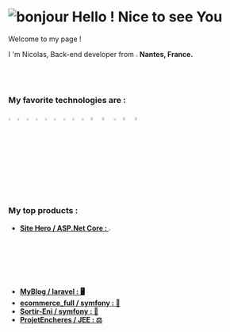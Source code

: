 # ![bonjour](https://user-images.githubusercontent.com/91179295/164259751-403554ed-db2b-4a49-a507-926a8910d664.gif) Hello ! Nice to see You
Welcome to my page !
<p>
I 'm Nicolas, Back-end developer from <img width="1.5%" src="https://user-images.githubusercontent.com/91179295/164263265-b3a8ea3e-9314-4cb7-8dfc-400cd8b60b6a.png"><b>Nantes, France<b>.
</p>
  <h3>My favorite technologies are :</h3>
 <p>
<img width="3%" src="https://user-images.githubusercontent.com/91179295/164268629-b911879f-6d90-409f-b3ae-25f830de2f5f.png">
<img width="3%" src="https://user-images.githubusercontent.com/91179295/164266579-062330f5-137d-4f73-8892-c20429b1456f.png">
<img width="3%" src="https://user-images.githubusercontent.com/91179295/164266668-f7aff035-eff4-4c08-9c9d-47b37bd335be.png">
<img width="3%" src="https://user-images.githubusercontent.com/91179295/164265959-4a53d1e1-2bbe-4e86-adc4-f633bcf345f8.png">
<img width="3%" src="https://user-images.githubusercontent.com/91179295/164266044-6d359b71-2b6c-4dcb-8c64-41b3602c6d4d.png">
<img width="3%" src="https://user-images.githubusercontent.com/91179295/164266155-856c54b9-9317-4fdd-ada4-f56e1b801dff.png">
<img width="3%" src="https://user-images.githubusercontent.com/91179295/164269081-77a872f7-8980-4412-bd80-ad53e9a63e3f.png">
<img width="3%" src="https://user-images.githubusercontent.com/91179295/164269205-e8dfb29c-5a64-4fd5-8a8e-c6ca9a2e2be2.png">
<img width="3%" src="https://user-images.githubusercontent.com/91179295/164269315-98b912be-091f-43af-b3ee-60ceb31c5749.png">
<img width="4%" src="https://user-images.githubusercontent.com/91179295/164269386-930ee58c-ce2d-4def-ab0c-e2b90dd494a5.png">
<img width="4%" src="https://user-images.githubusercontent.com/91179295/164269767-85710a94-5912-4231-924b-81274440bbd5.png">
<img width="3%" src="https://user-images.githubusercontent.com/91179295/164269871-933e92ee-63a2-4b52-9da6-b10b15c70300.png">
<img width="4%" src="https://user-images.githubusercontent.com/91179295/164270164-70e2a8db-9757-4ff7-be22-8db80c123eae.png">
<img width="4%" src="https://user-images.githubusercontent.com/91179295/164270296-b3d14573-527c-44e9-8376-dc6e44a00170.png">
<p>
  <h3>My top products :</h3>
  <ul>
    <li><a href="https://https://github.com/lazar360/sitehero"><b>Site Hero / ASP.Net Core : <img width="3%" src="https://user-images.githubusercontent.com/91179295/164276384-8a889d23-f427-47e4-9c83-5400c09d6ef2.jpg">
 </b></a>
    </li>
    <li><a href="https://https://github.com/lazar360/MyBlog"><b>MyBlog / laravel : 🖥️
 </b></a>
    </li>
    <li><a href="https://github.com/lazar360/ecommerce_full"><b>ecommerce_full / symfony : 🛒
 </b></a>
    </li>
    <li><a href="https://https://github.com/lazar360/Sortir-ENI"><b>Sortir-Eni / symfony : 🥂
 </b></a>
    </li>
    </li>
    <li><a href="https://https://github.com/lazar360/Sortir-ENI"><b>ProjetEncheres / JEE : ⚖️ 
 </b></a>
    </li>
  </ul>





